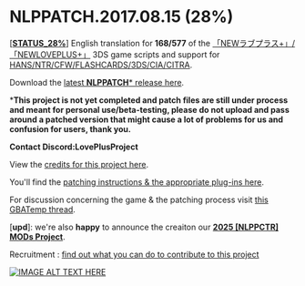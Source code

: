 ﻿# NLPPATCH.2017.08.15 (28%)
[[**STATUS_28%**](https://github.com/LovePlusProject/NLPPATCH/blob/master/NLPPATCH.INFO.txt)] English translation for **168/577** of the [「NEWラブプラス+」/「NEWLOVEPLUS+」](http://www.konami.jp/products/newloveplus_plus/) 3DS game scripts and support for [HANS/NTR/CFW/FLASHCARDS/3DS/CIA/CITRA](https://github.com/LovePlusProject/NLPPATCH/tree/master/PLUGIN%20SUPPORT). 

Download the [latest **NLPPATCH*** release here](https://github.com/LovePlusProject/NLPPATCH/releases).

***This project is not yet completed and patch files are still under process and meant for personal use/beta-testing, please do not upload and pass around a patched version that might cause a lot of problems for us and confusion for users, thank you.**

**Contact Discord:LovePlusProject**

View the [credits for this project here](https://github.com/LovePlusProject/NLPPATCH/issues/1). 

You'll find the [patching instructions & the appropriate plug-ins here](https://github.com/LovePlusProject/NLPPATCH/tree/master/PLUGIN%20SUPPORT).

For discussion concerning the game & the patching process visit [this GBATemp thread](https://gbatemp.net/threads/request-help-newloveplus-english-translation.395574/).

[**upd**]: we're also **happy** to announce the creaiton our [**2025 [NLPPCTR] MODs Project**](https://github.com/LovePlusProject/NLPPCTR/).

Recruitment : [find out what you can do to contribute to this project](https://github.com/LovePlusProject/NLPPATCH/issues/2)

[![IMAGE ALT TEXT HERE](http://i32.photobucket.com/albums/d10/n66x/NLPTRANSLATION/pjhphj.png~original)](https://www.youtube.com/watch?v=Sz6p45GsLJQ)
